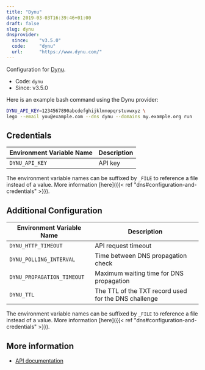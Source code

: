 ```yaml
---
title: "Dynu"
date: 2019-03-03T16:39:46+01:00
draft: false
slug: dynu
dnsprovider:
  since:    "v3.5.0"
  code:     "dynu"
  url:      "https://www.dynu.com/"
---
```


<!-- THIS DOCUMENTATION IS AUTO-GENERATED. PLEASE DO NOT EDIT. -->
<!-- providers/dns/dynu/dynu.toml -->
<!-- THIS DOCUMENTATION IS AUTO-GENERATED. PLEASE DO NOT EDIT. -->


Configuration for [Dynu](https://www.dynu.com/).


<!--more-->

- Code: `dynu`
- Since: v3.5.0


Here is an example bash command using the Dynu provider:

```bash
DYNU_API_KEY=1234567890abcdefghijklmnopqrstuvwxyz \
lego --email you@example.com --dns dynu --domains my.example.org run
```




## Credentials

| Environment Variable Name | Description |
|-----------------------|-------------|
| `DYNU_API_KEY` | API key |

The environment variable names can be suffixed by `_FILE` to reference a file instead of a value.
More information [here]({{< ref "dns#configuration-and-credentials" >}}).


## Additional Configuration

| Environment Variable Name | Description |
|--------------------------------|-------------|
| `DYNU_HTTP_TIMEOUT` | API request timeout |
| `DYNU_POLLING_INTERVAL` | Time between DNS propagation check |
| `DYNU_PROPAGATION_TIMEOUT` | Maximum waiting time for DNS propagation |
| `DYNU_TTL` | The TTL of the TXT record used for the DNS challenge |

The environment variable names can be suffixed by `_FILE` to reference a file instead of a value.
More information [here]({{< ref "dns#configuration-and-credentials" >}}).




## More information

- [API documentation](https://www.dynu.com/en-US/Support/API)

<!-- THIS DOCUMENTATION IS AUTO-GENERATED. PLEASE DO NOT EDIT. -->
<!-- providers/dns/dynu/dynu.toml -->
<!-- THIS DOCUMENTATION IS AUTO-GENERATED. PLEASE DO NOT EDIT. -->
